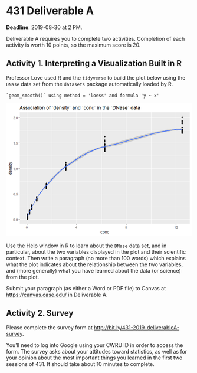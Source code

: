431 Deliverable A
================

**Deadline**: 2019-08-30 at 2 PM.

Deliverable A requires you to complete two activities. Completion of each activity is worth 10 points, so the maximum score is 20.

## Activity 1. Interpreting a Visualization Built in R

Professor Love used R and the `tidyverse` to build the plot below using
the `DNase` data set from the `datasets` package automatically loaded by
R.

    `geom_smooth()` using method = 'loess' and formula 'y ~ x'

![](README_files/figure-gfm/unnamed-chunk-1-1.png)<!-- -->

Use the Help window in R to learn about the `DNase` data set, and in
particular, about the two variables displayed in the plot and their
scientific context. Then write a paragraph (no more than 100 words)
which explains what the plot indicates about the relationship between
the two variables, and (more generally) what you have learned about the
data (or science) from the plot.

Submit your paragraph (as either a Word or PDF file) to Canvas at
<https://canvas.case.edu/> in Deliverable A.

## Activity 2. Survey

Please complete the survey form at
<http://bit.ly/431-2019-deliverableA-survey>. 

You’ll need to log into Google using your CWRU ID in order to access the form. 
The survey asks about your attitudes toward statistics, as well as for your opinion
about the most important things you learned in the first two sessions of
431. It should take about 10 minutes to complete.
